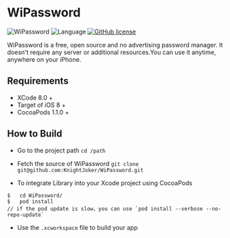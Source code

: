 # WiPassword

![WiPassword](https://img.shields.io/travis/rust-lang/rust.svg)
![Language](https://img.shields.io/badge/language-Swift%203.0-orange.svg)
[![GitHub license](https://img.shields.io/badge/license-AGPL-blue.svg)](https://raw.githubusercontent.com/KnightJoker/WiPassword/master/LICENSE)

WiPassword is a free, open source and no advertising password manager. It doesn't require any server or additional resources.You can use it anytime, anywhere on your iPhone. 

## Requirements

- XCode 8.0 +
- Target of iOS 8 +
- CocoaPods 1.1.0 +


## How to Build

- Go to the project path
`cd /path`

- Fetch the source of WiPassword
`git clone git@github.com:KnightJoker/WiPassword.git`

- To integrate Library into your Xcode project using CocoaPods
```
$   cd WiPassword/
$   pod install         
// if the pod update is slow，you can use `pod install --verbose --no-repo-update`
```

- Use the `.xcworkspace` file to build your app
